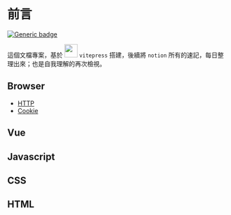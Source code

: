 # 前言

[![Generic badge](https://img.shields.io/badge/since-2021/11/08-blue.svg)](https://shields.io/)

這個文檔專案，基於 <img width="30" src="https://camo.githubusercontent.com/61e102d7c605ff91efedb9d7e47c1c4a07cef59d3e1da202fd74f4772122ca4e/68747470733a2f2f766974656a732e6465762f6c6f676f2e737667"> `vitepress` 搭建，後續將 `notion` 所有的速記，每日整理出來；也是自我理解的再次檢視。

## Browser

- [HTTP](/Browser/http.md)
- [Cookie](/Browser/cookie.md)

## Vue

## Javascript

## CSS

## HTML